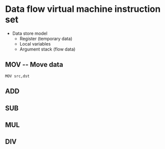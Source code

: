 # Data flow virtual machine instruction set

* Data store model
  * Register (temporary data)
  * Local variables
  * Argument stack (flow data)


## MOV -- Move data

    MOV src,dst

## ADD

## SUB

## MUL

## DIV

